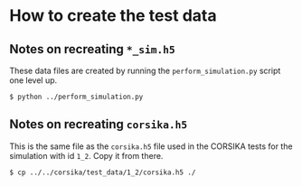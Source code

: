 How to create the test data
===========================


Notes on recreating `*_sim.h5`
------------------------------

These data files are created by running the `perform_simulation.py` script one
level up.

    $ python ../perform_simulation.py


Notes on recreating `corsika.h5`
--------------------------------

This is the same file as the `corsika.h5` file used in the CORSIKA tests for
the simulation with id `1_2`. Copy it from there.

    $ cp ../../corsika/test_data/1_2/corsika.h5 ./
